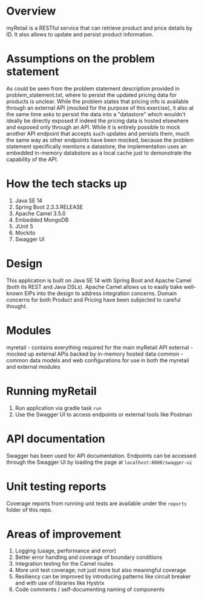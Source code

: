 # Overview
myRetail is a RESTful service that can retrieve product and price details by ID. 
It also allows to update and persist product information. 

# Assumptions on the problem statement
As could be seen from the problem statement description provided in problem_statement.txt, where to persist the updated pricing data for products is unclear. 
While the problem states that pricing info is available through an external API (mocked for the purpose of this exercise), 
it also at the same time asks to persist the data into a "datastore" which wouldn't ideally be directly exposed if indeed the pricing data is hosted elsewhere and exposed only through an API.
While it is entirely possible to mock another API endpoint that accepts such updates and persists them, much the same way as other endpoints have been mocked,
because the problem statement specifically mentions a datastore, the implementation uses an embedded in-memory databstore as a local cache just to demonstrate the capability of the API.   
  
# How the tech stacks up
1. Java SE 14
2. Spring Boot 2.3.3.RELEASE
3. Apache Camel 3.5.0
4. Embedded MongoDB
5. JUnit 5
6. Mockito
7. Swagger UI

# Design
This application is built on Java SE 14 with Spring Boot and Apache Camel (both its REST and Java DSLs).
Apache Camel allows us to easily bake well-known EIPs into the design to address integration concerns.
Domain concerns for both Product and Pricing have been subjected to careful thought.

# Modules
myretail - contains everything required for the main myRetail API
external - mocked up external APIs backed by in-memory hosted data
common - common data models and web configurations for use in both the myretail and external modules

# Running myRetail
1. Run application via gradle task `run`
3. Use the Swagger UI to access endpoints or external tools like Postman

# API documentation
Swagger has been used for API documentation.  Endpoints can be accessed through the Swagger UI by loading the page at
`localhost:8080/swagger-ui`

# Unit testing reports
Coverage reports from running unit tests are available under the `reports` folder of this repo.

# Areas of improvement
1. Logging (usage, performance and error)
2. Better error handling and coverage of boundary conditions
3. Integration testing for the Camel routes
4. More unit test coverage; not just more but also meaningful coverage
5. Resiliency can be improved by introducing patterns like circuit breaker and with use of libraries like Hystrix
6. Code comments / self-documenting naming of components